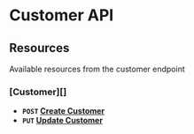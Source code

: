# Customer API

## Resources
Available resources from the customer endpoint

### [Customer][]
- **<code>POST</code> [Create Customer](/customer/POST.md)**
- **<code>PUT</code> [Update Customer](/customer/PUT.md)**

